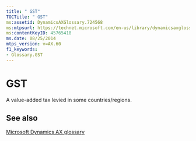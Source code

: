 ```yaml
---
title: " GST"
TOCTitle: " GST"
ms:assetid: DynamicsAXGlossary.724568
ms:mtpsurl: https://technet.microsoft.com/en-us/library/dynamicsaxglossary.724568(v=AX.60)
ms:contentKeyID: 45765418
ms.date: 08/25/2014
mtps_version: v=AX.60
f1_keywords:
- Glossary.GST
---
```


# GST

A value-added tax levied in some countries/regions.

## See also

[Microsoft Dynamics AX glossary](glossary/microsoft-dynamics-ax-glossary.md)

  


